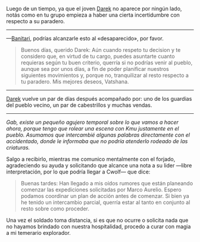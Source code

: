 Luego de un tiempo, ya que el joven [Darek](../../!EVENTOS/NPC´s/Darek.md) no aparece por ningún lado, notás como en tu grupo empieza a haber una cierta incertidumbre con respecto a su paradero.

---

—[Banitari](../../!EVENTOS/NPC´s/Banitari.md), podrías alcanzarle esto al «desaparecido», por favor.

>Buenos días, querido Darek:
>Aún cuando respeto tu decision y te considero que, en virtud de tu cargo, puedes asuntarte cuanto requieras según tu buen criterio, querría si no podrías venir al pueblo, aunque sea por unos días, a fin de poder planificar nuestros siguientes movimientos y, porque no, tranquilizar al resto respecto a tu paradero.
>Mis mejores deseos, Vatshana.  

---

[Darek](../../!EVENTOS/NPC´s/Darek.md) vuelve un par de días después acompañado por: uno de los guardias del pueblo vecino, un par de cabestrillos y muchas vendas.

---

_Gab, existe un pequeño agujero temporal sobre lo que vamos a hacer ahora, porque tengo que rolear una escena con Kmu justamente en el pueblo. Asumamos que intercambié algunas palabras directamente con el accidentado, donde le informaba que no podría atenderlo rodeado de las criaturas._

Salgo a recibirlo, mientras me comunico mentalmente con el forjado, agradeciendo su ayuda y solicitando que alcance una nota a su lider —libre interpretación, por lo que podría llegar a Cwolf— que dice:

> Buenas tardes: 
> Han llegado a mis oídos rumores que están planeando comenzar las expediciones solicitadas por Marco Aurelio. Espero podamos coordinar un plan de acción antes de comenzar. Si bien ya he tenido un intercambio parcial, querría estar al tanto en conjunto al resto sobre como proceder.

Una vez el soldado toma distancia, si es que no ocurre o solicita nada que no hayamos brindado con nuestra hospitalidad, procedo a curar con magia a mi temerario explorador.